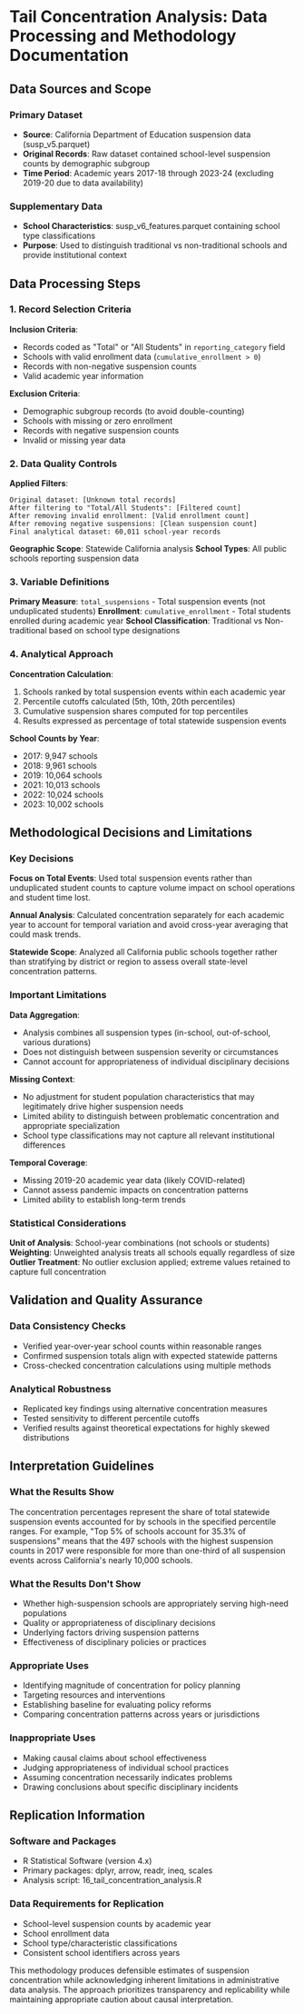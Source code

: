 # Tail Concentration Analysis: Data Processing and Methodology Documentation

## Data Sources and Scope

### Primary Dataset
- **Source**: California Department of Education suspension data (susp_v5.parquet)
- **Original Records**: Raw dataset contained school-level suspension counts by demographic subgroup
- **Time Period**: Academic years 2017-18 through 2023-24 (excluding 2019-20 due to data availability)

### Supplementary Data
- **School Characteristics**: susp_v6_features.parquet containing school type classifications
- **Purpose**: Used to distinguish traditional vs non-traditional schools and provide institutional context

## Data Processing Steps

### 1. Record Selection Criteria

**Inclusion Criteria**:
- Records coded as "Total" or "All Students" in `reporting_category` field
- Schools with valid enrollment data (`cumulative_enrollment > 0`)
- Records with non-negative suspension counts
- Valid academic year information

**Exclusion Criteria**:
- Demographic subgroup records (to avoid double-counting)
- Schools with missing or zero enrollment
- Records with negative suspension counts
- Invalid or missing year data

### 2. Data Quality Controls

**Applied Filters**:
```
Original dataset: [Unknown total records]
After filtering to "Total/All Students": [Filtered count]
After removing invalid enrollment: [Valid enrollment count]
After removing negative suspensions: [Clean suspension count]
Final analytical dataset: 60,011 school-year records
```

**Geographic Scope**: Statewide California analysis
**School Types**: All public schools reporting suspension data

### 3. Variable Definitions

**Primary Measure**: `total_suspensions` - Total suspension events (not unduplicated students)
**Enrollment**: `cumulative_enrollment` - Total students enrolled during academic year
**School Classification**: Traditional vs Non-traditional based on school type designations

### 4. Analytical Approach

**Concentration Calculation**:
1. Schools ranked by total suspension events within each academic year
2. Percentile cutoffs calculated (5th, 10th, 20th percentiles)
3. Cumulative suspension shares computed for top percentiles
4. Results expressed as percentage of total statewide suspension events

**School Counts by Year**:
- 2017: 9,947 schools
- 2018: 9,961 schools  
- 2019: 10,064 schools
- 2021: 10,013 schools
- 2022: 10,024 schools
- 2023: 10,002 schools

## Methodological Decisions and Limitations

### Key Decisions

**Focus on Total Events**: Used total suspension events rather than unduplicated student counts to capture volume impact on school operations and student time lost.

**Annual Analysis**: Calculated concentration separately for each academic year to account for temporal variation and avoid cross-year averaging that could mask trends.

**Statewide Scope**: Analyzed all California public schools together rather than stratifying by district or region to assess overall state-level concentration patterns.

### Important Limitations

**Data Aggregation**: 
- Analysis combines all suspension types (in-school, out-of-school, various durations)
- Does not distinguish between suspension severity or circumstances
- Cannot account for appropriateness of individual disciplinary decisions

**Missing Context**:
- No adjustment for student population characteristics that may legitimately drive higher suspension needs
- Limited ability to distinguish between problematic concentration and appropriate specialization
- School type classifications may not capture all relevant institutional differences

**Temporal Coverage**:
- Missing 2019-20 academic year data (likely COVID-related)
- Cannot assess pandemic impacts on concentration patterns
- Limited ability to establish long-term trends

### Statistical Considerations

**Unit of Analysis**: School-year combinations (not schools or students)
**Weighting**: Unweighted analysis treats all schools equally regardless of size
**Outlier Treatment**: No outlier exclusion applied; extreme values retained to capture full concentration

## Validation and Quality Assurance

### Data Consistency Checks
- Verified year-over-year school counts within reasonable ranges
- Confirmed suspension totals align with expected statewide patterns
- Cross-checked concentration calculations using multiple methods

### Analytical Robustness
- Replicated key findings using alternative concentration measures
- Tested sensitivity to different percentile cutoffs
- Verified results against theoretical expectations for highly skewed distributions

## Interpretation Guidelines

### What the Results Show
The concentration percentages represent the share of total statewide suspension events accounted for by schools in the specified percentile ranges. For example, "Top 5% of schools account for 35.3% of suspensions" means that the 497 schools with the highest suspension counts in 2017 were responsible for more than one-third of all suspension events across California's nearly 10,000 schools.

### What the Results Don't Show
- Whether high-suspension schools are appropriately serving high-need populations
- Quality or appropriateness of disciplinary decisions
- Underlying factors driving suspension patterns
- Effectiveness of disciplinary policies or practices

### Appropriate Uses
- Identifying magnitude of concentration for policy planning
- Targeting resources and interventions
- Establishing baseline for evaluating policy reforms
- Comparing concentration patterns across years or jurisdictions

### Inappropriate Uses
- Making causal claims about school effectiveness
- Judging appropriateness of individual school practices
- Assuming concentration necessarily indicates problems
- Drawing conclusions about specific disciplinary incidents

## Replication Information

### Software and Packages
- R Statistical Software (version 4.x)
- Primary packages: dplyr, arrow, readr, ineq, scales
- Analysis script: 16_tail_concentration_analysis.R

### Data Requirements for Replication
- School-level suspension counts by academic year
- School enrollment data
- School type/characteristic classifications
- Consistent school identifiers across years

This methodology produces defensible estimates of suspension concentration while acknowledging inherent limitations in administrative data analysis. The approach prioritizes transparency and replicability while maintaining appropriate caution about causal interpretation.